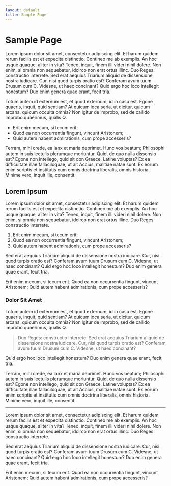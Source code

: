 ```yaml
---
layout: default
title: Sample Page
---
```


# Sample Page

Lorem ipsum dolor sit amet, consectetur adipiscing elit. Et harum quidem rerum facilis est et expedita distinctio. Contineo me ab exemplis. An hoc usque quaque, aliter in vita? Teneo, inquit, finem illi videri nihil dolere. Non enim, si omnia non sequebatur, idcirco non erat ortus illinc. Duo Reges: constructio interrete. Sed erat aequius Triarium aliquid de dissensione nostra iudicare. Cur, nisi quod turpis oratio est? Conferam avum tuum Drusum cum C. Videsne, ut haec concinant? Quid ergo hoc loco intellegit honestum? Duo enim genera quae erant, fecit tria.

Totum autem id externum est, et quod externum, id in casu est. Egone quaeris, inquit, quid sentiam? At quicum ioca seria, ut dicitur, quicum arcana, quicum occulta omnia? Non igitur de improbo, sed de callido improbo quaerimus, qualis Q.

- Erit enim mecum, si tecum erit;
- Quod ea non occurrentia fingunt, vincunt Aristonem;
- Quid autem habent admirationis, cum prope accesseris?

Terram, mihi crede, ea lanx et maria deprimet. Hunc vos beatum; Philosophi autem in suis lectulis plerumque moriuntur. Quid, de quo nulla dissensio est? Egone non intellego, quid sit don Graece, Latine voluptas? Ex ea difficultate illae fallaciloquae, ut ait Accius, malitiae natae sunt. Ex eorum enim scriptis et institutis cum omnis doctrina liberalis, omnis historia. Minime vero, inquit ille, consentit.

## Lorem Ipsum

Lorem ipsum dolor sit amet, consectetur adipiscing elit. Et harum quidem rerum facilis est et expedita distinctio. Contineo me ab exemplis. An hoc usque quaque, aliter in vita? Teneo, inquit, finem illi videri nihil dolere. Non enim, si omnia non sequebatur, idcirco non erat ortus illinc. Duo Reges: constructio interrete.

1. Erit enim mecum, si tecum erit;
2. Quod ea non occurrentia fingunt, vincunt Aristonem;
3. Quid autem habent admirationis, cum prope accesseris?

Sed erat aequius Triarium aliquid de dissensione nostra iudicare. Cur, nisi quod turpis oratio est? Conferam avum tuum Drusum cum C. Videsne, ut haec concinant? Quid ergo hoc loco intellegit honestum? Duo enim genera quae erant, fecit tria.

Erit enim mecum, si tecum erit. Quod ea non occurrentia fingunt, vincunt Aristonem; Quid autem habent admirationis, cum prope accesseris?

### Dolor Sit Amet

Totum autem id externum est, et quod externum, id in casu est. Egone quaeris, inquit, quid sentiam? At quicum ioca seria, ut dicitur, quicum arcana, quicum occulta omnia? Non igitur de improbo, sed de callido improbo quaerimus, qualis Q.

> Duo Reges: constructio interrete. Sed erat aequius Triarium aliquid de dissensione nostra iudicare. Cur, nisi quod turpis oratio est? Conferam avum tuum Drusum cum C. Videsne, ut haec concinant?

Quid ergo hoc loco intellegit honestum? Duo enim genera quae erant, fecit tria.

Terram, mihi crede, ea lanx et maria deprimet. Hunc vos beatum; Philosophi autem in suis lectulis plerumque moriuntur. Quid, de quo nulla dissensio est? Egone non intellego, quid sit don Graece, Latine voluptas? Ex ea difficultate illae fallaciloquae, ut ait Accius, malitiae natae sunt. Ex eorum enim scriptis et institutis cum omnis doctrina liberalis, omnis historia. Minime vero, inquit ille, consentit.

---

Lorem ipsum dolor sit amet, consectetur adipiscing elit. Et harum quidem rerum facilis est et expedita distinctio. Contineo me ab exemplis. An hoc usque quaque, aliter in vita? Teneo, inquit, finem illi videri nihil dolere. Non enim, si omnia non sequebatur, idcirco non erat ortus illinc. Duo Reges: constructio interrete.

Sed erat aequius Triarium aliquid de dissensione nostra iudicare. Cur, nisi quod turpis oratio est? Conferam avum tuum Drusum cum C. Videsne, ut haec concinant? Quid ergo hoc loco intellegit honestum? Duo enim genera quae erant, fecit tria.

Erit enim mecum, si tecum erit. Quod ea non occurrentia fingunt, vincunt Aristonem; Quid autem habent admirationis, cum prope accesseris?

